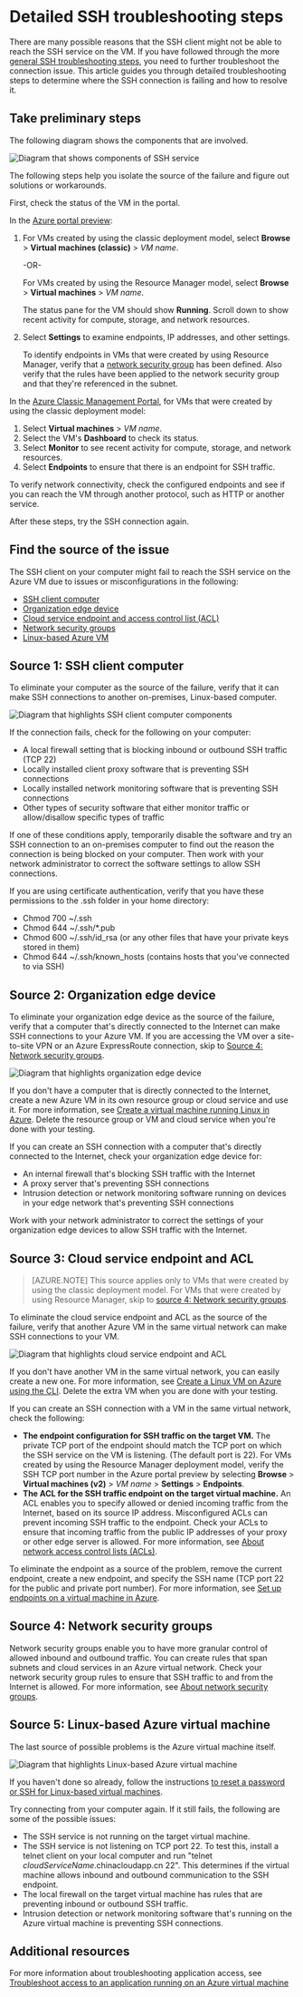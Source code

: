 <properties
    pageTitle="Detailed SSH troubleshooting for an Azure VM | Azure"
    description="More detailed SSH troubleshooting steps for issues connecting to an Azure virtual machine"
    keywords="ssh connection refused,ssh error,azure ssh,SSH connection failed"
    services="virtual-machines-linux"
    documentationcenter=""
    author="iainfoulds"
    manager="timlt"
    editor=""
    tags="top-support-issue,azure-service-management,azure-resource-manager" />
<tags
    ms.assetid="b8e8be5f-e8a6-489d-9922-9df8de32e839"
    ms.service="virtual-machines-linux"
    ms.workload="infrastructure-services"
    ms.tgt_pltfrm="vm-linux"
    ms.devlang="na"
    ms.topic="support-article"
    ms.date="09/01/2016"
    wacn.date=""
    ms.author="iainfou" />

# Detailed SSH troubleshooting steps
There are many possible reasons that the SSH client might not be able to reach the SSH service on the VM. If you have followed through the more [general SSH troubleshooting steps](/documentation/articles/virtual-machines-linux-troubleshoot-ssh-connection/), you need to further troubleshoot the connection issue. This article guides you through detailed troubleshooting steps to determine where the SSH connection is failing and how to resolve it.

## Take preliminary steps
The following diagram shows the components that are involved.

![Diagram that shows components of SSH service](./media/virtual-machines-linux-detailed-troubleshoot-ssh-connection/ssh-tshoot1.png)

The following steps help you isolate the source of the failure and figure out solutions or workarounds.

First, check the status of the VM in the portal.

In the [Azure portal preview](https://portal.azure.cn):

1. For VMs created by using the classic deployment model, select **Browse** > **Virtual machines (classic)** > *VM name*.
   
    -OR-
   
    For VMs created by using the Resource Manager model, select **Browse** > **Virtual machines** > *VM name*.
   
    The status pane for the VM should show **Running**. Scroll down to show recent activity for compute, storage, and network resources.
2. Select **Settings** to examine endpoints, IP addresses, and other settings.
   
    To identify endpoints in VMs that were created by using Resource Manager, verify that a [network security group](/documentation/articles/virtual-networks-nsg/) has been defined. Also verify that the rules have been applied to the network security group and that they're referenced in the subnet.

In the [Azure Classic Management Portal](https://manage.windowsazure.cn), for VMs that were created by using the classic deployment model:

1. Select **Virtual machines** > *VM name*.
2. Select the VM's **Dashboard** to check its status.
3. Select **Monitor** to see recent activity for compute, storage, and network resources.
4. Select **Endpoints** to ensure that there is an endpoint for SSH traffic.

To verify network connectivity, check the configured endpoints and see if you can reach the VM through another protocol, such as HTTP or another service.

After these steps, try the SSH connection again.

## Find the source of the issue
The SSH client on your computer might fail to reach the SSH service on the Azure VM due to issues or misconfigurations in the following:

* [SSH client computer](#source-1-ssh-client-computer)
* [Organization edge device](#source-2-organization-edge-device)
* [Cloud service endpoint and access control list (ACL)](#source-3-cloud-service-endpoint-and-acl)
* [Network security groups](#source-4-network-security-groups)
* [Linux-based Azure VM](#source-5-linux-based-azure-virtual-machine)

## <a name="source-1-ssh-client-computer"></a> Source 1: SSH client computer
To eliminate your computer as the source of the failure, verify that it can make SSH connections to another on-premises, Linux-based computer.

![Diagram that highlights SSH client computer components](./media/virtual-machines-linux-detailed-troubleshoot-ssh-connection/ssh-tshoot2.png)

If the connection fails, check for the following on your computer:

* A local firewall setting that is blocking inbound or outbound SSH traffic (TCP 22)
* Locally installed client proxy software that is preventing SSH connections
* Locally installed network monitoring software that is preventing SSH connections
* Other types of security software that either monitor traffic or allow/disallow specific types of traffic

If one of these conditions apply, temporarily disable the software and try an SSH connection to an on-premises computer to find out the reason the connection is being blocked on your computer. Then work with your network administrator to correct the software settings to allow SSH connections.

If you are using certificate authentication, verify that you have these permissions to the .ssh folder in your home directory:

* Chmod 700 ~/.ssh
* Chmod 644 ~/.ssh/\*.pub
* Chmod 600 ~/.ssh/id_rsa (or any other files that have your private keys stored in them)
* Chmod 644 ~/.ssh/known_hosts (contains hosts that you've connected to via SSH)

## <a name="source-2-organization-edge-device"></a> Source 2: Organization edge device
To eliminate your organization edge device as the source of the failure, verify that a computer that's directly connected to the Internet can make SSH connections to your Azure VM. If you are accessing the VM over a site-to-site VPN or an Azure ExpressRoute connection, skip to [Source 4: Network security groups](#nsg).

![Diagram that highlights organization edge device](./media/virtual-machines-linux-detailed-troubleshoot-ssh-connection/ssh-tshoot3.png)

If you don't have a computer that is directly connected to the Internet, create a new Azure VM in its own resource group or cloud service and use it. For more information, see [Create a virtual machine running Linux in Azure](/documentation/articles/virtual-machines-linux-quick-create-cli/). Delete the resource group or VM and cloud service when you're done with your testing.

If you can create an SSH connection with a computer that's directly connected to the Internet, check your organization edge device for:

* An internal firewall that's blocking SSH traffic with the Internet
* A proxy server that's preventing SSH connections
* Intrusion detection or network monitoring software running on devices in your edge network that's preventing SSH connections

Work with your network administrator to correct the settings of your organization edge devices to allow SSH traffic with the Internet.

## <a name="source-3-cloud-service-endpoint-and-acl"></a> Source 3: Cloud service endpoint and ACL
> [AZURE.NOTE]
> This source applies only to VMs that were created by using the classic deployment model. For VMs that were created by using Resource Manager, skip to [source 4: Network security groups](#nsg).
> 
> 

To eliminate the cloud service endpoint and ACL as the source of the failure, verify that another Azure VM in the same virtual network can make SSH connections to your VM.

![Diagram that highlights cloud service endpoint and ACL](./media/virtual-machines-linux-detailed-troubleshoot-ssh-connection/ssh-tshoot4.png)

If you don't have another VM in the same virtual network, you can easily create a new one. For more information, see [Create a Linux VM on Azure using the CLI](/documentation/articles/virtual-machines-linux-quick-create-cli/). Delete the extra VM when you are done with your testing.

If you can create an SSH connection with a VM in the same virtual network, check the following:

* **The endpoint configuration for SSH traffic on the target VM.** The private TCP port of the endpoint should match the TCP port on which the SSH service on the VM is listening. (The default port is 22). For VMs created by using the Resource Manager deployment model, verify the SSH TCP port number in the Azure portal preview by selecting **Browse** > **Virtual machines (v2)** > *VM name* > **Settings** > **Endpoints**.
* **The ACL for the SSH traffic endpoint on the target virtual machine.** An ACL enables you to specify allowed or denied incoming traffic from the Internet, based on its source IP address. Misconfigured ACLs can prevent incoming SSH traffic to the endpoint. Check your ACLs to ensure that incoming traffic from the public IP addresses of your proxy or other edge server is allowed. For more information, see [About network access control lists (ACLs)](/documentation/articles/virtual-networks-acl/).

To eliminate the endpoint as a source of the problem, remove the current endpoint, create a new endpoint, and specify the SSH name (TCP port 22 for the public and private port number). For more information, see [Set up endpoints on a virtual machine in Azure](/documentation/articles/virtual-machines-windows-classic-setup-endpoints/).

## <a id="nsg" name="source-4-network-security-groups"></a> Source 4: Network security groups
Network security groups enable you to have more granular control of allowed inbound and outbound traffic. You can create rules that span subnets and cloud services in an Azure virtual network. Check your network security group rules to ensure that SSH traffic to and from the Internet is allowed.
For more information, see [About network security groups](/documentation/articles/virtual-networks-nsg/).

## <a name="source-5-linux-based-azure-virtual-machine"></a> Source 5: Linux-based Azure virtual machine
The last source of possible problems is the Azure virtual machine itself.

![Diagram that highlights Linux-based Azure virtual machine](./media/virtual-machines-linux-detailed-troubleshoot-ssh-connection/ssh-tshoot5.png)

If you haven't done so already, follow the instructions [to reset a password or SSH for Linux-based virtual machines](/documentation/articles/virtual-machines-linux-classic-reset-access/).

Try connecting from your computer again. If it still fails, the following are some of the possible issues:

* The SSH service is not running on the target virtual machine.
* The SSH service is not listening on TCP port 22. To test this, install a telnet client on your local computer and run "telnet *cloudServiceName*.chinacloudapp.cn 22". This determines if the virtual machine allows inbound and outbound communication to the SSH endpoint.
* The local firewall on the target virtual machine has rules that are preventing inbound or outbound SSH traffic.
* Intrusion detection or network monitoring software that's running on the Azure virtual machine is preventing SSH connections.

## Additional resources
For more information about troubleshooting application access, see [Troubleshoot access to an application running on an Azure virtual machine](/documentation/articles/virtual-machines-linux-troubleshoot-app-connection/)

